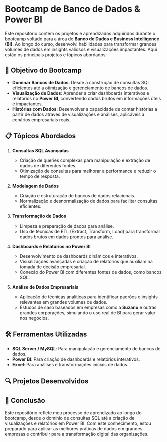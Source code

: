 # Bootcamp de Banco de Dados & Power BI

Este repositório contém os projetos e aprendizados adquiridos durante o bootcamp voltado para a área de **Banco de Dados e Business Intelligence (BI)**. Ao longo do curso, desenvolvi habilidades para transformar grandes volumes de dados em insights valiosos e visualizações impactantes. Aqui estão os principais projetos e tópicos abordados:

## 🚀 Objetivo do Bootcamp
- **Dominar Bancos de Dados**: Desde a construção de consultas SQL eficientes até a otimização e gerenciamento de bancos de dados.
- **Visualização de Dados**: Aprender a criar dashboards interativos e relatórios no **Power BI**, convertendo dados brutos em informações úteis e impactantes.
- **Histórias com Dados**: Desenvolver a capacidade de contar histórias a partir de dados através de visualizações e análises, aplicáveis a cenários empresariais reais.

## 📋 Tópicos Abordados
1. **Consultas SQL Avançadas**
   - Criação de queries complexas para manipulação e extração de dados de diferentes fontes.
   - Otimização de consultas para melhorar a performance e reduzir o tempo de resposta.

2. **Modelagem de Dados**
   - Criação e estruturação de bancos de dados relacionais.
   - Normalização e desnormalização de dados para facilitar consultas eficientes.
  
3. **Transformação de Dados**
   - Limpeza e preparação de dados para análise.
   - Uso de técnicas de ETL (Extract, Transform, Load) para transformar dados brutos em dados prontos para análise.

4. **Dashboards e Relatórios no Power BI**
   - Desenvolvimento de dashboards dinâmicos e interativos.
   - Visualizações avançadas e criação de relatórios que auxiliam na tomada de decisão empresarial.
   - Conexão do Power BI com diferentes fontes de dados, como bancos SQL.

5. **Análise de Dados Empresariais**
   - Aplicação de técnicas analíticas para identificar padrões e insights relevantes em grandes volumes de dados.
   - Estudos de caso baseados em empresas como a **Suzano** e outras grandes corporações, simulando o uso real de BI para gerar valor nos negócios.

## 🛠️ Ferramentas Utilizadas
- **SQL Server / MySQL**: Para manipulação e gerenciamento de bancos de dados.
- **Power BI**: Para criação de dashboards e relatórios interativos.
- **Excel**: Para análises e transformações iniciais de dados.
  
## 🔍 Projetos Desenvolvidos


## 📝 Conclusão
Este repositório reflete meu processo de aprendizado ao longo do bootcamp, desde o domínio de consultas SQL até a criação de visualizações e relatórios em Power BI. Com este conhecimento, estou preparado para aplicar as melhores práticas de dados em grandes empresas e contribuir para a transformação digital das organizações.
